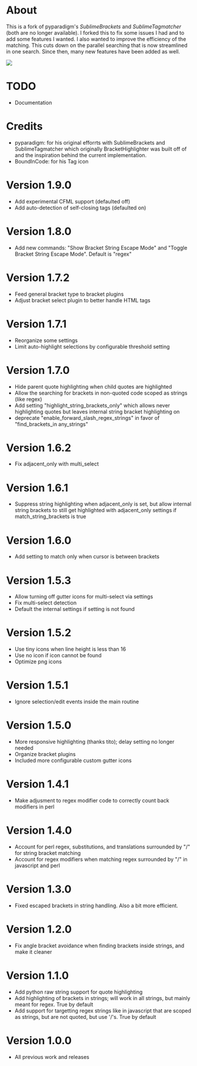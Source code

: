 # About
This is a fork of pyparadigm's _SublimeBrackets_ and _SublimeTagmatcher_ (both are no longer available).  I forked this to fix some issues I had and to add some features I wanted.  I also wanted to improve the efficiency of the matching.  This cuts down on the parallel searching that is now streamlined in one search.  Since then, many new features have been added as well.

<img src="http://dl.dropbox.com/u/342698/BracketHighlighter/Example1.png" border="0">

# TODO
- Documentation

# Credits
- pyparadigm: for his original efforrts with SublimeBrackets and SublimeTagmatcher which originally BracketHighlighter was built off of and the inspiration behind the current implementation.
- BoundInCode: for his Tag icon

# Version 1.9.0
- Add experimental CFML support (defaulted off)
- Add auto-detection of self-closing tags (defaulted on)

# Version 1.8.0
- Add new commands: "Show Bracket String Escape Mode" and "Toggle Bracket String Escape Mode".  Default is "regex"

# Version 1.7.2
- Feed general bracket type to bracket plugins
- Adjust bracket select plugin to better handle HTML tags

# Version 1.7.1
- Reorganize some settings
- Limit auto-highlight selections by configurable threshold setting

# Version 1.7.0
- Hide parent quote highlighting when child quotes are highlighted
- Allow the searching for brackets in non-quoted code scoped as strings (like regex)
- Add setting "highlight_string_brackets_only" which allows never highlighting quotes but leaves internal string bracket highlighting on
- deprecate "enable_forward_slash_regex_strings" in favor of "find_brackets_in any_strings"

# Version 1.6.2
- Fix adjacent_only with multi_select

# Version 1.6.1
- Suppress string highlighting when adjacent_only is set, but allow internal string brackets to still get highlighted with adjacent_only settings if match_string_brackets is true

# Version 1.6.0
- Add setting to match only when cursor is between brackets

# Version 1.5.3
- Allow turning off gutter icons for multi-select via settings
- Fix multi-select detection
- Default the internal settings if setting is not found

# Version 1.5.2
- Use tiny icons when line height is less than 16
- Use no icon if icon cannot be found
- Optimize png icons

# Version 1.5.1
- Ignore selection/edit events inside the main routine

# Version 1.5.0
- More responsive highlighting (thanks tito); delay setting no longer needed
- Organize bracket plugins
- Included more configurable custom gutter icons

# Version 1.4.1
- Make adjusment to regex modifier code to correctly count back modifiers in perl

# Version 1.4.0
- Account for perl regex, substitutions, and translations surrounded by "/" for string bracket matching
- Account for regex modifiers when matching regex surrounded by "/" in javascript and perl

# Version 1.3.0
- Fixed escaped brackets in string handling.  Also a bit more efficient.

# Version 1.2.0
- Fix angle bracket avoidance when finding brackets inside strings, and make it cleaner

# Version 1.1.0
- Add python raw string support for quote highlighting
- Add highlighting of brackets in strings; will work in all strings, but mainly meant for regex.  True by default
- Add support for targetting regex strings like in javascript that are scoped as strings, but are not quoted, but use '/'s. True by default

# Version 1.0.0
- All previous work and releases

